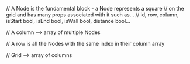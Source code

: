// A Node is the fundamental block - a Node represents a square
// on the grid and has many props associated with it such as...
// id, row, column, isStart bool, isEnd bool, isWall bool, distance bool...

// A column ==> array of multiple Nodes

// A row is all the Nodes with the same index in their column array

// Grid ==> array of columns
